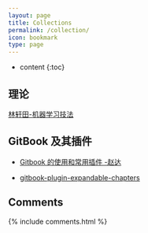 ```yaml
---
layout: page
title: Collections
permalink: /collection/
icon: bookmark
type: page
---
```


* content
{:toc}

## 理论
[林轩田-机器学习技法](https://www.bilibili.com/video/av36760800)

## GitBook 及其插件

* [Gitbook 的使用和常用插件 -赵达](http://zhaoda.net/2015/11/09/gitbook-plugins/)
* [gitbook-plugin-expandable-chapters](https://plugins.gitbook.com/plugin/expandable-chapters)

 
    <!-- ![](http://ww4.sinaimg.cn/large/7011d6cfjw1f08kmplbj1j20gn05l0tk.jpg) -->



## Comments

{% include comments.html %}

